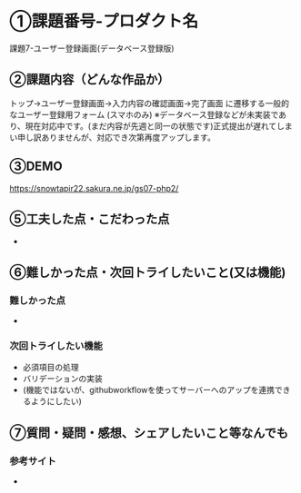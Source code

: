 # ①課題番号-プロダクト名

課題7-ユーザー登録画面(データベース登録版)

## ②課題内容（どんな作品か）
トップ→ユーザー登録画面→入力内容の確認画面→完了画面
に遷移する一般的なユーザー登録用フォーム
(スマホのみ)
※データベース登録などが未実装であり、現在対応中です。(まだ内容が先週と同一の状態です)正式提出が遅れてしまい申し訳ありませんが、対応でき次第再度アップします。


## ③DEMO
https://snowtapir22.sakura.ne.jp/gs07-php2/

## ⑤工夫した点・こだわった点

- 

## ⑥難しかった点・次回トライしたいこと(又は機能)

### 難しかった点
- 

### 次回トライしたい機能
- 必須項目の処理
- バリデーションの実装
- (機能ではないが、githubworkflowを使ってサーバーへのアップを連携できるようにしたい)

## ⑦質問・疑問・感想、シェアしたいこと等なんでも
### 参考サイト
 - 
 